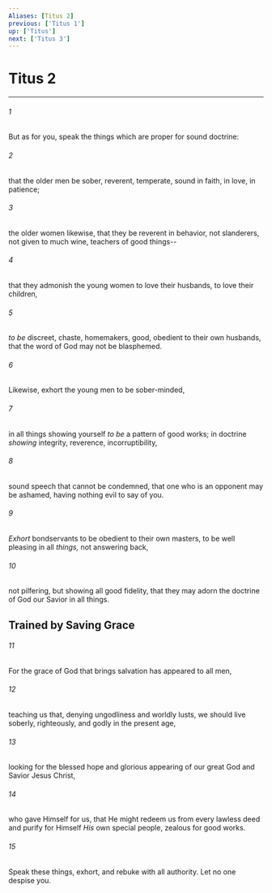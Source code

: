 ```yaml
---
Aliases: [Titus 2]
previous: ['Titus 1']
up: ['Titus']
next: ['Titus 3']
---
```

# Titus 2

***


###### 1 
But as for you, speak the things which are proper for sound doctrine: 

###### 2 
that the older men be sober, reverent, temperate, sound in faith, in love, in patience; 

###### 3 
the older women likewise, that they be reverent in behavior, not slanderers, not given to much wine, teachers of good things-- 

###### 4 
that they admonish the young women to love their husbands, to love their children, 

###### 5 
_to be_ discreet, chaste, homemakers, good, obedient to their own husbands, that the word of God may not be blasphemed. 

###### 6 
Likewise, exhort the young men to be sober-minded, 

###### 7 
in all things showing yourself _to be_ a pattern of good works; in doctrine _showing_ integrity, reverence, incorruptibility, 

###### 8 
sound speech that cannot be condemned, that one who is an opponent may be ashamed, having nothing evil to say of you. 

###### 9 
_Exhort_ bondservants to be obedient to their own masters, to be well pleasing in all _things,_ not answering back, 

###### 10 
not pilfering, but showing all good fidelity, that they may adorn the doctrine of God our Savior in all things.

## Trained by Saving Grace 

###### 11 
For the grace of God that brings salvation has appeared to all men, 

###### 12 
teaching us that, denying ungodliness and worldly lusts, we should live soberly, righteously, and godly in the present age, 

###### 13 
looking for the blessed hope and glorious appearing of our great God and Savior Jesus Christ, 

###### 14 
who gave Himself for us, that He might redeem us from every lawless deed and purify for Himself _His_ own special people, zealous for good works. 

###### 15 
Speak these things, exhort, and rebuke with all authority. Let no one despise you.
